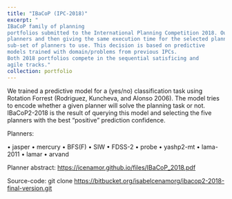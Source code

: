 ```yaml
---
title: "IBaCoP (IPC-2018)"
excerpt: "
IBaCoP family of planning
portfolios submitted to the International Planning Competition 2018. Our portfolios are improved versions of the planners submitted to the last IPC-2014. IBaCoP-2018 is configured following a Pareto efficiency approach for selecting
planners and then giving the same execution time for the selected planners. IBaCoP2-2018 decides for each problem the
sub-set of planners to use. This decision is based on predictive
models trained with domain/problems from previous IPCs.
Both 2018 portfolios compete in the sequential satisficing and
agile tracks."
collection: portfolio
---
```

We trained a predictive model for a (yes/no) classification task using Rotation Forrest (Rodriguez, Kuncheva, and
Alonso 2006). The model tries to encode whether a given
planner will solve the planning task or not. IBaCoP2-2018
is the result of querying this model and selecting the five
planners with the best “positive” prediction confidence.


Planners:
<!--- img src='https://ai2-s2-public.s3.amazonaws.com/figures/2017-08-08/1c09279a3d5659785890042fe906dcfeccff1c20/20-Figure3-1.png'--->

• jasper 
• mercury
• BFS(F) 
• SIW 
• FDSS-2
• probe 
• yashp2-mt
• lama-2011
• lamar
• arvand 

Planner abstract: https://icenamor.github.io/files/IBaCoP_2018.pdf

Source-code: git clone https://bitbucket.org/isabelcenamorg/ibacop2-2018-final-version.git

